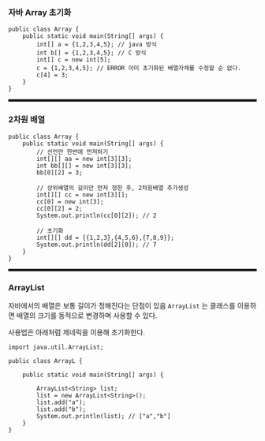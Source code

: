 ### 자바 Array 초기화

```
public class Array {
    public static void main(String[] args) {
        int[] a = {1,2,3,4,5}; // java 방식
        int b[] = {1,2,3,4,5}; // C 방식
        int[] c = new int[5];
        c = {1,2,3,4,5}; // ERROR 이미 초기화된 배열자체를 수정할 순 없다.
        c[4] = 3;
    }
}
```

<hr style="height:5px;">

### 2차원 배열

```
public class Array {
    public static void main(String[] args) {
    	// 선언만 한번에 먼저하기
        int[][] aa = new int[3][3];
        int bb[][] = new int[3][3];
        bb[0][2] = 3;

        // 상위배열의 길이만 먼저 정한 후, 2차원배열 추가생성
        int[][] cc = new int[3][];
        cc[0] = new int[3];
        cc[0][2] = 2;
        System.out.println(cc[0][2]); // 2

        // 초기화
        int[][] dd = {{1,2,3},{4,5,6},{7,8,9}};
        System.out.println(dd[2][0]); // 7
    }
}
```

<hr style="height:5px;">

### ArrayList

자바에서의 배열은 보통 길이가 정해진다는 단점이 있음
`ArrayList` 는 클래스를 이용하면 배열의 크기를 동적으로 변경하며 사용할 수 있다.

사용법은 아래처럼 제네릭을 이용해 초기화한다.

```
import java.util.ArrayList;

public class ArrayL {

    public static void main(String[] args) {

        ArrayList<String> list;
        list = new ArrayList<String>();
        list.add("a");
        list.add("b");
        System.out.println(list); // ["a","b"]
    }
}
```
